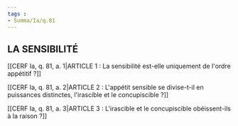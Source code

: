 ```yaml
---
tags : 
- Summa/Ia/q.81
---
```


## LA SENSIBILITÉ

[[CERF Ia, q. 81, a. 1|ARTICLE 1 : La sensibilité est-elle uniquement de l'ordre appétitif ?]]

[[CERF Ia, q. 81, a. 2|ARTICLE 2 : L'appétit sensible se divise-t-il en puissances distinctes, l'irascible et le concupiscible ?]]

[[CERF Ia, q. 81, a. 3|ARTICLE 3 : L'irascible et le concupiscible obéissent-ils à la raison ?]]

